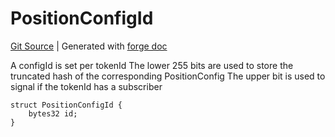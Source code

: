 # PositionConfigId
[Git Source](https://github.com/Uniswap/docs/blob/47e3c30ae8a0d7c086bf3e41bd0e7e3a854e280b/src/libraries/PositionConfigId.sol)
| Generated with [forge doc](https://book.getfoundry.sh/reference/forge/forge-doc)

A configId is set per tokenId
The lower 255 bits are used to store the truncated hash of the corresponding PositionConfig
The upper bit is used to signal if the tokenId has a subscriber


```solidity
struct PositionConfigId {
    bytes32 id;
}
```

